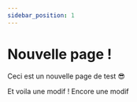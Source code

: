 ```yaml
---
sidebar_position: 1
---
```


# Nouvelle page !

Ceci est un nouvelle page de test 😎

Et voila une modif !
Encore une modif
